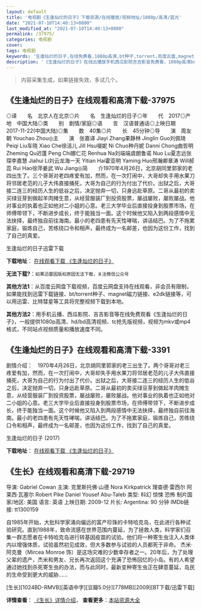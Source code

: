 ```yaml
---
layout: default
title: '电视剧《生逢灿烂的日子》下载资源/在线播放/视频地址/1080p/高清/蓝光'
date: "2021-07-10T14:40:13+0800"
last_modified_at: "2021-07-10T14:40:13+0800"
permalink: /37975/
categories: 电视剧
cover:
tags: 电视剧
keywords: '生逢灿烂的日子,在线免费看,1080p高清,bt种子,torrent,百度云盘,magnet,磁力链,迅雷下载资源'
description: '《生逢灿烂的日子》在线云播放手机西瓜影院吉吉影音免费看，1080p高清bd/hd未删减完整版和tc抢先枪版，mkv/mp4格式，附带bt/torrent种子、magnet/磁力链、百度云盘、网盘资源迅雷下载链接'
---
```


>内容采集生成，如果链接失效，多试几个。


## 《生逢灿烂的日子》在线观看和高清下载-37975

◎译　　名　北京人在北京◎片　　名　生逢灿烂的日子◎年　　代　2017◎产　　地　中国大陆◎类　　别　剧情/家庭◎语　　言　汉语普通话◎上映日期　2017-11-22(中国大陆)◎集　　数　40集◎片　　长　45分钟◎导　　演　周友朝 Youchao Zhou◎主　　演　张嘉译 Jiayi Zhang果静林 Jinglin Guo刘佩琦 Peiqi Liu车晓 Xiao Che徐洁儿 Jill Hsu啜妮 Ni Chuo种丹妮 Danni Chong曲哲明 Zheming Qu迟蓬 Peng Chi娜仁花 Renhua Na刘端端虞朗鲁诺 Nuo Lu夏志远张琛李嘉慧 Jiahui Li刘云龙海一天 Yitian Hai霍亚明 Yaming Huo邢瀚卿章涛 Will郝蕊 Rui Hao徐萍姜武 Wu Jiang◎简　　介1970年4月26日，北京胡同里郭家的老四出生了。三个哥哥对老四疼爱有加，然而，在一次打闹中，大哥却失手用水果刀将邻居老范的儿子大伟直接捅死，大哥为自己的行为付出了代价。出狱之后，大哥接二连三的经历人生的低谷之后，决定抛弃一切，只身远赴草原。二哥从最初的卖买绿豆芽到做起羊肉摊生意，从经营服装厂到投资股票，屡战屡败，屡败屡战。他对事业的执着也正如他对二小姐的心意。老三大学毕业后直接投身到股票市场，在师傅带领下，不断进步成长，终于能独当一面。这个时候他又陷入到两段感情中无法抉择，最终独自前往海南。最小的老四患有先天性哮喘，讲话结巴。为了不拖累家庭，锻炼自己，苦练绕口令和相声，最终成为一名邮差，也因为这份工作，找到了自己的真爱。


生逢灿烂的日子迅雷下载

**下载地址**： [在线观看下载 《生逢灿烂的日子》](https://www.993dy.com//vod-detail-id-28261.html) 


**无法下载?**：`如果迅雷因版权原因无法下载，关注微信公众号 `

**其他方法1**：从百度云网盘下载视频，百度云网盘支持在线观看，非会员有限制，如果能找到迅雷下载链接、bt/torrent种子、magnet磁力链接、e2dk链接等，可以用迅雷、比特彗星等工具将完整视频下载到本地。

**其他方法2**：用手机云播、西瓜影院、吉吉影音等在线免费观看《生逢灿烂的日子》，一般提供1080p高清、hd/bd高清视频、tc抢先版视频，视频为mkv或mp4格式，不同站点视频质量和播放速度不同。


## 《生逢灿烂的日子》在线观看和高清下载-3391

剧情介绍：　1970年4月26日，北京胡同里郭家的老三出生了。两个哥哥对老三疼爱有加，然而，在一次打闹中，大哥却失手用水果刀将邻居老范的儿子大伟直接捅死，大哥为自己的行为付出了代价。出狱之后，大哥接二连三的经历人生的低谷之后，决定抛弃一切，只身远赴草原。二哥从最初的卖买绿豆芽到做起羊肉摊生意，从经营服装厂到投资股票，屡战屡败，屡败屡战。他对事业的执着也正如他对二小姐的心意。老三大学毕业后直接投身到股票市场，在师傅带领下，不断进步成长，终于能独当一面。这个时候他又陷入到两段感情中无法抉择，最终独自前往海南。最小的老四患有先天性哮喘，讲话结巴。为了不拖累家庭，锻炼自己，苦练绕口令和相声，最终成为一名邮差，也因为这份工作，找到了自己的真爱。


生逢灿烂的日子 (2017)

**下载地址**： [在线观看下载 《生逢灿烂的日子》](https://www.btbtdy.me/btdy/dy11901.html) 


## 《生长》在线观看和高清下载-29719

导演: Gabriel Cowan 主演: 克里斯托佛·山德 Nora Kirkpatrick 理查德·雷西尔 阿莱西·瓦塞尔 Robert Pike Daniel Yousef Abu-Taleb 类型: 科幻 惊悚 恐怖 制片国家/地区: 美国 语言: 英语 上映日期: 2009-12 片长: Argentina: 90 分钟 IMDb链接: tt1300159

自1985年开始，大批科学家涌向偏远的富产珍珠的卡特哈克岛，在此进行各种试验研究。直到1988年，致命流感在世界范围内蔓延，为了拯救人类，科学家们召集一群志愿者在卡特哈克岛进行转基因疫苗的试验。他们将一种寄生虫注入人类体内以增强体质，试验虽然初见成效，但大多数参与试验的人员都死于非命。 杰米·阿克曼（Mircea Monroe 饰）是这场灾难的少数幸存者之一。20年后，为了处理父辈的遗产，杰米和男友、兄长再次返回这个充满了恐怖回忆的小岛。有的人希望通过她找到杀死寄生虫的办法，而与此同时，最新变种寄生虫正在肆意蔓延，岛民的生命受到更大的威胁……


[生长][1024BD-RMVB][英语中字][豆瓣5.0分][778MB][2009][BT下载/迅雷下载]

**详情查看**： [《生长》详情介绍](/movie/29719/)， **查看更多**：[本站资源大全](/movie/t/all/)

